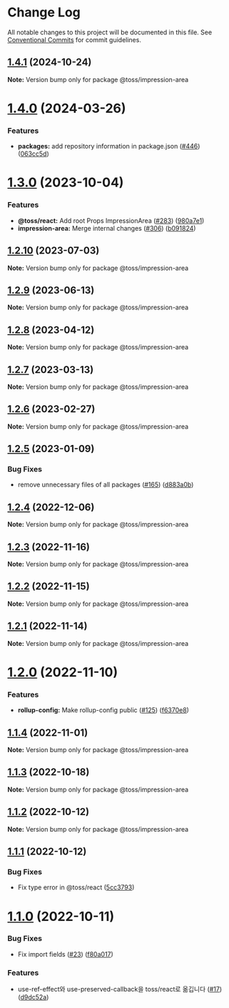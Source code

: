 # Change Log

All notable changes to this project will be documented in this file.
See [Conventional Commits](https://conventionalcommits.org) for commit guidelines.

## [1.4.1](https://github.com/toss/slash/compare/@toss/impression-area@1.4.0...@toss/impression-area@1.4.1) (2024-10-24)

**Note:** Version bump only for package @toss/impression-area





# [1.4.0](https://github.com/toss/slash/compare/@toss/impression-area@1.3.1...@toss/impression-area@1.4.0) (2024-03-26)


### Features

* **packages:** add repository information in package.json ([#446](https://github.com/toss/slash/issues/446)) ([063cc5d](https://github.com/toss/slash/commit/063cc5d4699b1ba0dc20db3d2bb7dc673947500b))





# [1.3.0](https://github.com/toss/slash/compare/@toss/impression-area@1.2.10...@toss/impression-area@1.3.0) (2023-10-04)

### Features

* **@toss/react:** Add root Props ImpressionArea ([#283](https://github.com/toss/slash/issues/283)) ([980a7e1](https://github.com/toss/slash/commit/980a7e1a82267ada840eb98757e02a127e427c5a))
* **impression-area:** Merge internal changes ([#306](https://github.com/toss/slash/issues/306)) ([b091824](https://github.com/toss/slash/commit/b091824ad2e5a609fe01563f26b66468babc2bad))

## [1.2.10](https://github.com/toss/slash/compare/@toss/impression-area@1.2.9...@toss/impression-area@1.2.10) (2023-07-03)

**Note:** Version bump only for package @toss/impression-area

## [1.2.9](https://github.com/toss/slash/compare/@toss/impression-area@1.2.8...@toss/impression-area@1.2.9) (2023-06-13)

**Note:** Version bump only for package @toss/impression-area

## [1.2.8](https://github.com/toss/slash/compare/@toss/impression-area@1.2.7...@toss/impression-area@1.2.8) (2023-04-12)

**Note:** Version bump only for package @toss/impression-area

## [1.2.7](https://github.com/toss/slash/compare/@toss/impression-area@1.2.6...@toss/impression-area@1.2.7) (2023-03-13)

**Note:** Version bump only for package @toss/impression-area

## [1.2.6](https://github.com/toss/slash/compare/@toss/impression-area@1.2.5...@toss/impression-area@1.2.6) (2023-02-27)

**Note:** Version bump only for package @toss/impression-area

## [1.2.5](https://github.com/toss/slash/compare/@toss/impression-area@1.2.4...@toss/impression-area@1.2.5) (2023-01-09)

### Bug Fixes

* remove unnecessary files of all packages ([#165](https://github.com/toss/slash/issues/165)) ([d883a0b](https://github.com/toss/slash/commit/d883a0b2aebdbc2ca39c67902cec754c63921dfe))

## [1.2.4](https://github.com/toss/slash/compare/@toss/impression-area@1.2.3...@toss/impression-area@1.2.4) (2022-12-06)

**Note:** Version bump only for package @toss/impression-area

## [1.2.3](https://github.com/toss/slash/compare/@toss/impression-area@1.2.2...@toss/impression-area@1.2.3) (2022-11-16)

**Note:** Version bump only for package @toss/impression-area

## [1.2.2](https://github.com/toss/slash/compare/@toss/impression-area@1.2.1...@toss/impression-area@1.2.2) (2022-11-15)

**Note:** Version bump only for package @toss/impression-area

## [1.2.1](https://github.com/toss/slash/compare/@toss/impression-area@1.2.0...@toss/impression-area@1.2.1) (2022-11-14)

**Note:** Version bump only for package @toss/impression-area

# [1.2.0](https://github.com/toss/slash/compare/@toss/impression-area@1.1.4...@toss/impression-area@1.2.0) (2022-11-10)

### Features

* **rollup-config:** Make rollup-config public ([#125](https://github.com/toss/slash/issues/125)) ([f6370e8](https://github.com/toss/slash/commit/f6370e8c4b0fa926e923b518c26b7071ee0e53da))

## [1.1.4](https://github.com/toss/slash/compare/@toss/impression-area@1.1.3...@toss/impression-area@1.1.4) (2022-11-01)

**Note:** Version bump only for package @toss/impression-area

## [1.1.3](https://github.com/toss/slash/compare/@toss/impression-area@1.1.2...@toss/impression-area@1.1.3) (2022-10-18)

**Note:** Version bump only for package @toss/impression-area

## [1.1.2](https://github.com/toss/slash/compare/@toss/impression-area@1.1.1...@toss/impression-area@1.1.2) (2022-10-12)

**Note:** Version bump only for package @toss/impression-area

## [1.1.1](https://github.com/toss/slash/compare/@toss/impression-area@1.1.0...@toss/impression-area@1.1.1) (2022-10-12)

### Bug Fixes

* Fix type error in @toss/react ([5cc3793](https://github.com/toss/slash/commit/5cc37936e8739204f32f9f50ee61570b758343f8))

# [1.1.0](https://github.com/toss/slash/compare/@toss/impression-area@1.0.0...@toss/impression-area@1.1.0) (2022-10-11)

### Bug Fixes

* Fix import fields ([#23](https://github.com/toss/slash/issues/23)) ([f80a017](https://github.com/toss/slash/commit/f80a017724b897fb8eaf7a8d7f51c666e66261c0))

### Features

* use-ref-effect와 use-preserved-callback을 toss/react로 옮깁니다 ([#17](https://github.com/toss/slash/issues/17)) ([d9dc52a](https://github.com/toss/slash/commit/d9dc52a092d317fc873a0c41de96296f442756d8))
